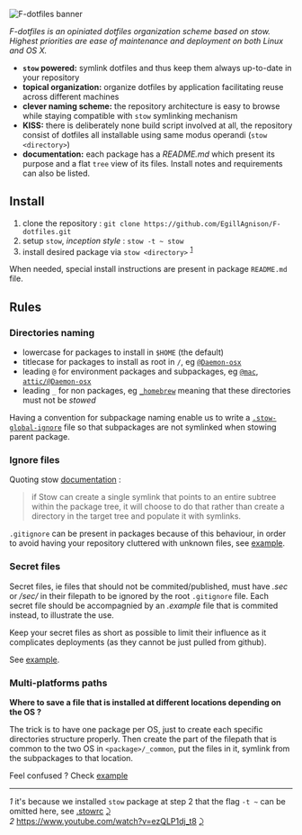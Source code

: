 ![F-dotfiles banner](https://raw.githubusercontent.com/EgillAgnison/bulkdata/master/F-dotfiles/banner.png)

*F-dotfiles is an opiniated dotfiles organization scheme based on stow.   
Highest priorities are ease of maintenance and deployment on both Linux and OS X.*

- **`stow` powered:** symlink dotfiles and thus keep them always up-to-date in your repository
- **topical organization:** organize dotfiles by application facilitating reuse across different machines
- **clever naming scheme:** the repository architecture is easy to browse while staying compatible with `stow` symlinking mechanism
- **KISS:** there is deliberately none build script involved at all, the repository consist of dotfiles all installable using same modus operandi (`stow <directory>`)
- **documentation:** each package has a *README.md* which present its purpose and a flat `tree` view of its files. Install notes and requirements can also be listed. 

## Install

1. clone the repository : `git clone https://github.com/EgillAgnison/F-dotfiles.git`
1. setup `stow`, *inception style* : `stow -t ~ stow` 
1. install desired package via `stow <directory>` <sup id="a1">[1](#f1)</sup>

When needed, special install instructions are present in package `README.md` file.

## Rules

### Directories naming

- lowercase for packages to install in `$HOME` (the default)
- titlecase for packages to install as root in `/`, eg
  [`@Daemon-osx`](https://github.com/EgillAgnison/F-dotfiles/blob/master/attic/@Daemon-osx)
- leading `@` for environment packages and subpackages, eg
  [`@mac`](https://github.com/EgillAgnison/F-dotfiles/blob/master/%40mac/), [`attic/@Daemon-osx`](https://github.com/EgillAgnison/F-dotfiles/blob/master/attic/@Daemon-osx)
- leading `_` for non packages, eg [`_homebrew`](https://github.com/EgillAgnison/F-dotfiles/blob/master/_homebrew) meaning that these directories must not be *stowed*

Having a convention for subpackage naming enable us to write a [`.stow-global-ignore`](https://github.com/EgillAgnison/F-dotfiles/blob/master/stow/.stow-global-ignore#L7) file so that subpackages are not symlinked when stowing parent package. 

### Ignore files

Quoting stow [documentation](https://www.gnu.org/software/stow/manual/html_node/Installing-Packages.html#Installing-Packages) : 

> if Stow can create a single symlink that points to an entire subtree within the package tree, it will choose to do that rather than create a directory in the target tree and populate it with symlinks.

`.gitignore` can be present in packages because of this behaviour, in order to avoid having your repository cluttered with unknown files, see [example](https://github.com/EgillAgnison/F-dotfiles/blob/master/sublime_text_3/.gitignore).

### Secret files

Secret files, ie files that should not be commited/published, must have *.sec* or */sec/* in their filepath to be ignored by the root `.gitignore` file.
Each secret file should be accompagnied by an *.example* file that is commited instead, to illustrate the use.

Keep your secret files as short as possible to limit their influence as it complicates deployments (as they cannot be just pulled from github). 

See [example](https://github.com/EgillAgnison/F-dotfiles/blob/master/%40mac/%40macbook/.config/.gitconfig.sec.example).

### Multi-platforms paths 

**Where to save a file that is installed at different locations depending on the OS ?**

The trick is to have one package per OS, just to create each specific directories structure properly.
Then create the part of the filepath that is common to the two OS in `<package>/_common`, put the files in it, symlink from the subpackages to that location.

Feel confused ? Check [example](https://github.com/EgillAgnison/F-dotfiles/tree/master/sublime_text_3/%40linux/.config/sublime-text-3)

---
<i id="f1">1</i> it's because we installed `stow` package at step 2 that the flag `-t ~` can be omitted here, see [.stowrc](https://github.com/EgillAgnison/F-dotfiles/blob/master/stow/.stowrc) [⤸](#a1)  
<i id="f2">2</i> https://www.youtube.com/watch?v=ezQLP1dj_t8 [⤸](#a2)
